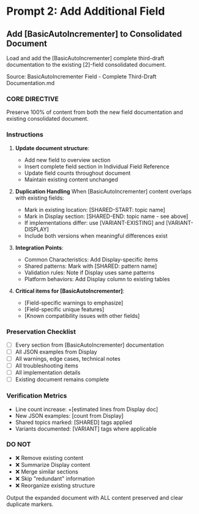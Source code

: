 # Prompt 2: Add Additional Field

## Add [BasicAutoIncrementer] to Consolidated Document

Load and add the [BasicAutoIncrementer] complete third-draft documentation to the existing [2]-field consolidated document.

Source: BasicAutoIncrementer Field - Complete Third-Draft Documentation.md


### CORE DIRECTIVE
Preserve 100% of content from both the new field documentation and existing consolidated document.

### Instructions

1. **Update document structure**:
   - Add new field to overview section
   - Insert complete field section in Individual Field Reference
   - Update field counts throughout document
   - Maintain existing content unchanged

2. **Duplication Handling**
   When [BasicAutoIncrementer] content overlaps with existing fields:
   - Mark in existing location: [SHARED-START: topic name]
   - Mark in Display section: [SHARED-END: topic name - see above]
   - If implementations differ: use [VARIANT-EXISTING] and [VARIANT-DISPLAY]
   - Include both versions when meaningful differences exist

3. **Integration Points**:
   - Common Characteristics: Add Display-specific items
   - Shared patterns: Mark with [SHARED: pattern name]
   - Validation rules: Note if Display uses same patterns
   - Platform behaviors: Add Display column to existing tables

4. **Critical items for [BasicAutoIncrementer]**:
   - [Field-specific warnings to emphasize]
   - [Field-specific unique features]
   - [Known compatibility issues with other fields]

### Preservation Checklist
- [ ] Every section from [BasicAutoIncrementer] documentation
- [ ] All JSON examples from Display
- [ ] All warnings, edge cases, technical notes
- [ ] All troubleshooting items
- [ ] All implementation details
- [ ] Existing document remains complete

### Verification Metrics
- Line count increase: +[estimated lines from Display doc]
- New JSON examples: [count from Display]
- Shared topics marked: [SHARED] tags applied
- Variants documented: [VARIANT] tags where applicable

### DO NOT
- ❌ Remove existing content
- ❌ Summarize Display content
- ❌ Merge similar sections
- ❌ Skip "redundant" information
- ❌ Reorganize existing structure

Output the expanded document with ALL content preserved and clear duplicate markers.